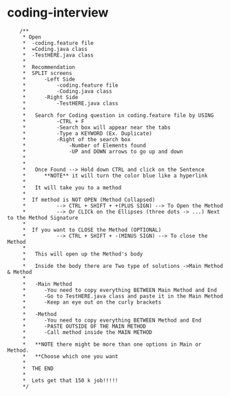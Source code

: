 # coding-interview

        /**
         * Open
         *  -coding.feature file
         *  =Coding.java class
         *  -TestHERE.java class
         *
         *  Recommendation
         *  SPLIT screens
         *      -Left Side
         *          -coding.feature file
         *          -Coding.java class
         *      -Right Side
         *          -TestHERE.java class
         *
         *   Search for Coding question in coding.feature file by USING
         *          -CTRL + F
         *          -Search box will appear near the tabs
         *          -Type a KEYWORD (Ex. Duplicate)
         *          -Right of the search box
         *              -Number of Elements found
         *              -UP and DOWN arrows to go up and down
         *
         *
         *   Once Found --> Hold down CTRL and click on the Sentence
         *      **NOTE** it will turn the color blue like a hyperlink
         *
         *   It will take you to a method
         *
         *  If method is NOT OPEN (Method Collapsed)
         *          --> CTRL + SHIFT + +(PLUS SIGN) --> To Open the Method
         *          --> Or CLICk on the Ellipses (three dots -> ...) Next to the Method Signature
         *
         *  If you want to CLOSE the Method (OPTIONAL)
         *          --> CTRL + SHIFT + -(MINUS SIGN) --> To close the Method
         *
         *   This will open up the Method's body
         *
         *   Inside the body there are Two type of solutions ->Main Method & Method
         *
         *   -Main Method
         *      -You need to copy everything BETWEEN Main Method and End
         *      -Go to TestHERE.java class and paste it in the Main Method
         *      -Keep an eye out on the curly brackets
         *
         *   -Method
         *      -You need to copy everything BETWEEN Method and End
         *      -PASTE OUTSIDE OF THE MAIN METHOD
         *      -Call method inside the MAIN METHOD
         *
         *   **NOTE there might be more than one options in Main or Method.
         *   **Choose which one you want
         *
         *  THE END
         *
         *  Lets get that 150 k job!!!!!
         */
